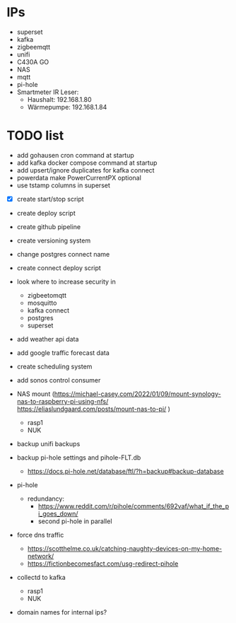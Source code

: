 
# IPs

- superset
- kafka
- zigbeemqtt
- unifi
- C430A GO
- NAS
- mqtt
- pi-hole
- Smartmeter IR Leser:
  - Haushalt: 192.168.1.80
  - Wärmepumpe: 192.168.1.84
  
# TODO list

- add gohausen cron command at startup
- add kafka docker compose command at startup
- add upsert/ignore duplicates for kafka connect
- powerdata make PowerCurrentPX optional
- use tstamp columns in superset
- [x] create start/stop script
- create deploy script
- create github pipeline
- create versioning system
- change postgres connect name
- create connect deploy script
- look where to increase security in
  - zigbeetomqtt
  - mosquitto
  - kafka connect
  - postgres
  - superset
- add weather api data
- add google traffic forecast data
- create scheduling system
- add sonos control consumer

- NAS mount (<https://michael-casey.com/2022/01/09/mount-synology-nas-to-raspberry-pi-using-nfs/> <https://eliaslundgaard.com/posts/mount-nas-to-pi/> )
  - rasp1
  - NUK
- backup unifi backups
- backup pi-hole settings and pihole-FLT.db
  - <https://docs.pi-hole.net/database/ftl/?h=backup#backup-database>
- pi-hole
  - redundancy:
    - <https://www.reddit.com/r/pihole/comments/692vaf/what_if_the_pi_goes_down/>
    - second pi-hole in parallel

- force dns traffic
  - <https://scotthelme.co.uk/catching-naughty-devices-on-my-home-network/>
  - <https://fictionbecomesfact.com/usg-redirect-pihole>

- collectd to kafka
  - rasp1
  - NUK
- domain names for internal ips?
